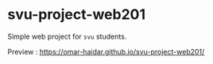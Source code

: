 # svu-project-web201
Simple web project for `svu` students.

Preview : https://omar-haidar.github.io/svu-project-web201/
